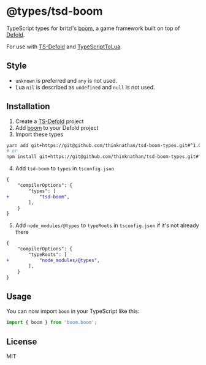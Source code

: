 # @types/tsd-boom

TypeScript types for britzl's [boom](https://github.com/britzl/boom/), a game framework built on top of [Defold](https://defold.com/).

For use with [TS-Defold](https://github.com/ts-defold) and [TypeScriptToLua](https://github.com/TypeScriptToLua).

## Style

- `unknown` is preferred and `any` is not used.
- Lua `nil` is described as `undefined` and `null` is not used.

## Installation

1. Create a [TS-Defold](https://github.com/ts-defold) project
2. Add [boom](https://github.com/britzl/boom/) to your Defold project
3. Import these types

```bash
yarn add git+https://git@github.com/thinknathan/tsd-boom-types.git#^1.0.0 -D
# or
npm install git+https://git@github.com/thinknathan/tsd-boom-types.git#^1.0.0 --save-dev
```

4. Add `tsd-boom` to `types` in `tsconfig.json`

```diff
{
	"compilerOptions": {
		"types": [
+			"tsd-boom",
		],
	}
}
```

5. Add `node_modules/@types` to `typeRoots` in `tsconfig.json` if it's not already there

```diff
{
	"compilerOptions": {
		"typeRoots": [
+			"node_modules/@types",
		],
	}
}
```

## Usage

You can now import `boom` in your TypeScript like this:

```ts
import { boom } from 'boom.boom';
```

## License

MIT
